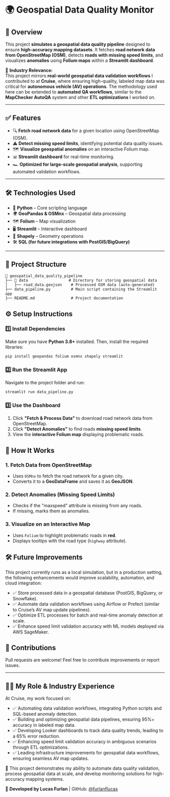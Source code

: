 # 🌍 Geospatial Data Quality Monitor  

## 📌 Overview  
This project **simulates a geospatial data quality pipeline** designed to ensure **high-accuracy mapping datasets**. It fetches **road network data from OpenStreetMap (OSM)**, detects **roads with missing speed limits**, and visualizes **anomalies** using **Folium maps** within a **Streamlit dashboard**.  

🚀 **Industry Relevance:**  
This project mirrors **real-world geospatial data validation workflows** I contributed to at **Cruise**, where ensuring high-quality, labeled map data was critical for **autonomous vehicle (AV) operations**. The methodology used here can be extended to **automated QA workflows**, similar to the **MapChecker AutoQA** system and other **ETL optimizations** I worked on.  

---

## ✅ Features  
- 🔍 **Fetch road network data** for a given location using OpenStreetMap (OSM).  
- ⚠️ **Detect missing speed limits**, identifying potential data quality issues.  
- 🗺 **Visualize geospatial anomalies** on an interactive Folium map.  
- 📊 **Streamlit dashboard** for real-time monitoring.  
- 🏎 **Optimized for large-scale geospatial analysis**, supporting automated validation workflows.  

---

## 🛠️ Technologies Used  
- 🐍 **Python** – Core scripting language  
- 🌍 **GeoPandas & OSMnx** – Geospatial data processing  
- 🗺 **Folium** – Map visualization  
- 🖥 **Streamlit** – Interactive dashboard  
- 🔷 **Shapely** – Geometry operations  
- 🛠 **SQL (for future integrations with PostGIS/BigQuery)**  

---

## 📂 Project Structure  

```
📂 geospatial_data_quality_pipeline
├── 📂 data                  # Directory for storing geospatial data
│   ├── road_data.geojson    # Processed OSM data (auto-generated)
├── data_pipeline.py         # Main script containing the Streamlit app
├── README.md                # Project documentation
```

## ⚙️ Setup Instructions

### 1️⃣ Install Dependencies
Make sure you have **Python 3.8+** installed. Then, install the required libraries:
```bash
pip install geopandas folium osmnx shapely streamlit
```

### 2️⃣ Run the Streamlit App
Navigate to the project folder and run:
```bash
streamlit run data_pipeline.py
```

### 3️⃣ Use the Dashboard
1. Click **"Fetch & Process Data"** to download road network data from OpenStreetMap.
2. Click **"Detect Anomalies"** to find roads **missing speed limits**.
3. View the **interactive Folium map** displaying problematic roads.

## 📝 How It Works
### **1. Fetch Data from OpenStreetMap**
- Uses `OSMnx` to fetch the road network for a given city.
- Converts it to a **GeoDataFrame** and saves it as **GeoJSON**.

### **2. Detect Anomalies (Missing Speed Limits)**
- Checks if the "maxspeed" attribute is missing from any roads.
- If missing, marks them as anomalies.

### **3. Visualize on an Interactive Map**
- Uses `Folium` to highlight problematic roads in **red**.
- Displays tooltips with the road type (`highway` attribute).

## 🛠 Future Improvements
This project currently runs as a local simulation, but in a production setting, the following enhancements would improve scalability, automation, and cloud integration:

- ✅ Store processed data in a geospatial database (PostGIS, BigQuery, or Snowflake).
- ✅ Automate data validation workflows using Airflow or Prefect (similar to Cruise’s AV map update pipelines).
- ✅ Optimize ETL processes for batch and real-time anomaly detection at scale.
- ✅ Enhance speed limit validation accuracy with ML models deployed via AWS SageMaker.

## 🎯 Contributions
Pull requests are welcome! Feel free to contribute improvements or report issues.

---
## 👨‍💻 My Role & Industry Experience
At Cruise, my work focused on:
- ✅ Automating data validation workflows, integrating Python scripts and SQL-based anomaly detection.
- ✅ Building and optimizing geospatial data pipelines, ensuring 95%+ accuracy in labeled map data.
- ✅ Developing Looker dashboards to track data quality trends, leading to a 65% error reduction.
- ✅ Enhancing speed limit validation accuracy in ambiguous scenarios through ETL optimizations.
- ✅ Leading infrastructure improvements for geospatial data workflows, ensuring seamless AV map updates.

🚀 This project demonstrates my ability to automate data quality validation, process geospatial data at scale, and develop monitoring solutions for high-accuracy mapping systems.


🚀 **Developed by Lucas Furlan** | GitHub: [@furlanflucas](https://github.com/furlanflucas)



